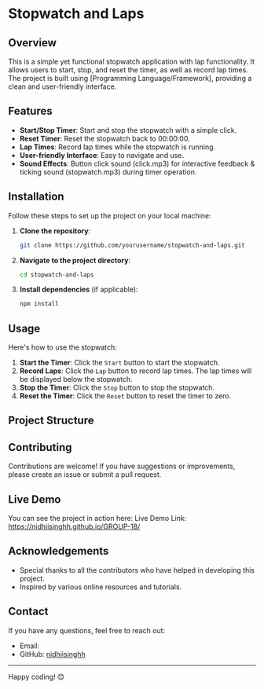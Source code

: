 # Stopwatch and Laps

## Overview

This is a simple yet functional stopwatch application with lap functionality. It allows users to start, stop, and reset the timer, as well as record lap times. The project is built using [Programming Language/Framework], providing a clean and user-friendly interface.

## Features

- **Start/Stop Timer**: Start and stop the stopwatch with a simple click.
- **Reset Timer**: Reset the stopwatch back to 00:00:00.
- **Lap Times**: Record lap times while the stopwatch is running.
- **User-friendly Interface**: Easy to navigate and use.
- **Sound Effects**: Button click sound (click.mp3) for interactive feedback & ticking sound (stopwatch.mp3) during timer operation.

## Installation

Follow these steps to set up the project on your local machine:

1. **Clone the repository**:
    ```sh
    git clone https://github.com/yourusername/stopwatch-and-laps.git
    ```
2. **Navigate to the project directory**:
    ```sh
    cd stopwatch-and-laps
    ```
3. **Install dependencies** (if applicable):
    ```sh
    npm install
    ```

## Usage

Here's how to use the stopwatch:

1. **Start the Timer**: Click the `Start` button to start the stopwatch.
2. **Record Laps**: Click the `Lap` button to record lap times. The lap times will be displayed below the stopwatch.
3. **Stop the Timer**: Click the `Stop` button to stop the stopwatch.
4. **Reset the Timer**: Click the `Reset` button to reset the timer to zero.

## Project Structure


## Contributing

Contributions are welcome! If you have suggestions or improvements, please create an issue or submit a pull request.

## Live Demo

You can see the project in action here:
Live Demo Link: https://nidhiisinghh.github.io/GROUP-18/


## Acknowledgements

- Special thanks to all the contributors who have helped in developing this project.
- Inspired by various online resources and tutorials.

## Contact

If you have any questions, feel free to reach out:

- Email:
- GitHub: [nidhiisinghh](https://github.com/nidhiisinghh)

---

Happy coding! 😊


